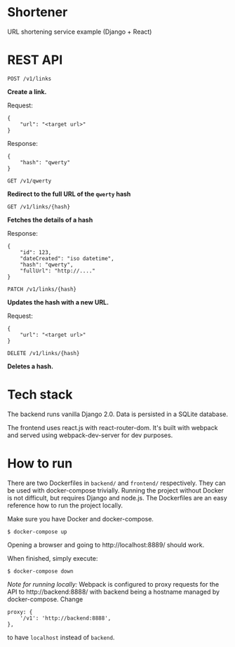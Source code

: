 # Shortener
URL shortening service example (Django + React)

# REST API
`POST /v1/links`

**Create a link.**

Request:

    {
        "url": "<target url>"
    }

Response:

    {
        "hash": "qwerty"
    }

`GET /v1/qwerty`

**Redirect to the full URL of the `qwerty` hash**

`GET /v1/links/{hash}`

**Fetches the details of a hash**

Response:

    {
        "id": 123,
        "dateCreated": "iso datetime",
        "hash": "qwerty",
        "fullUrl": "http://...."
    }

`PATCH /v1/links/{hash}`

**Updates the hash with a new URL.**

Request:

    {
        "url": "<target url>"
    }

`DELETE /v1/links/{hash}`

**Deletes a hash.**

# Tech stack
The backend runs vanilla Django 2.0.
Data is persisted in a SQLite database.

The frontend uses react.js with react-router-dom. It's built with
webpack and served using webpack-dev-server for dev purposes.

# How to run
There are two Dockerfiles in `backend/` and `frontend/` respectively.
They can be used with docker-compose trivially.
Running the project without Docker is not difficult, but requires
Django and node.js. The Dockerfiles are an easy reference how to run
the project locally.

Make sure you have Docker and docker-compose.

    $ docker-compose up

Opening a browser and going to http://localhost:8889/ should work.

When finished, simply execute:

    $ docker-compose down

*Note for running locally:* Webpack is configured to proxy requests
for the API to http://backend:8888/ with backend being a hostname
managed by docker-compose. Change

    proxy: {
        '/v1': 'http://backend:8888',
    },

to have `localhost` instead of `backend`.
